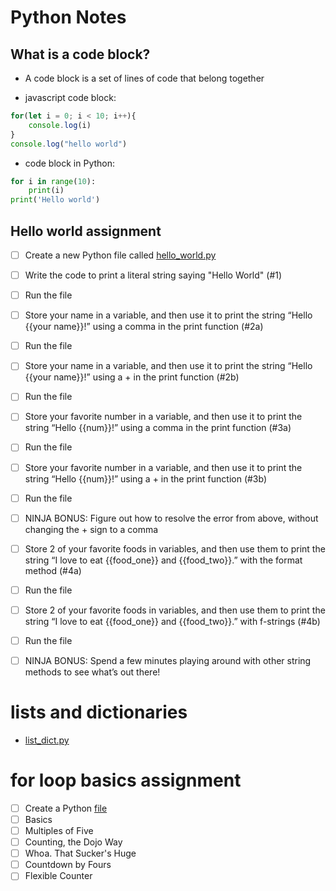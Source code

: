 # Python Notes

## What is a code block?
 - A code block is a set of lines of code that belong together

 - javascript code block:

```javascript
for(let i = 0; i < 10; i++){
    console.log(i)
}
console.log("hello world")
```

- code block in Python:

```python
for i in range(10):
    print(i)
print('Hello world')
```


## Hello world assignment

- [ ] Create a new Python file called [hello_world.py](hello_world.py)

- [ ] Write the code to print a literal string saying "Hello World" (#1)

- [ ] Run the file

- [ ] Store your name in a variable, and then use it to print the string “Hello {{your name}}!” using a comma in the print function (#2a)

- [ ] Run the file

- [ ] Store your name in a variable, and then use it to print the string “Hello {{your name}}!” using a + in the print function (#2b)

- [ ] Run the file

- [ ] Store your favorite number in a variable, and then use it to print the string “Hello {{num}}!” using a comma in the print function (#3a)

- [ ] Run the file

- [ ] Store your favorite number in a variable, and then use it to print the string “Hello {{num}}!” using a + in the print function (#3b)

- [ ] Run the file

- [ ] NINJA BONUS: Figure out how to resolve the error from above, without changing the + sign to a comma

- [ ] Store 2 of your favorite foods in variables, and then use them to print the string “I love to eat {{food_one}} and {{food_two}}.” with the format method (#4a)

- [ ] Run the file

- [ ] Store 2 of your favorite foods in variables, and then use them to print the string “I love to eat {{food_one}} and {{food_two}}.” with f-strings (#4b)

- [ ] Run the file

- [ ] NINJA BONUS: Spend a few minutes playing around with other string methods to see what’s out there!

# lists and dictionaries


- [list_dict.py](list_dict.py)

# for loop basics assignment


- [ ] Create a Python [file](for_loop_basics.py)
- [ ] Basics
- [ ] Multiples of Five
- [ ] Counting, the Dojo Way
- [ ] Whoa. That Sucker's Huge
- [ ] Countdown by Fours
- [ ] Flexible Counter